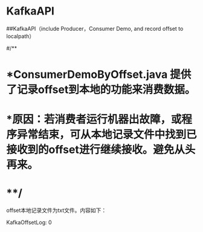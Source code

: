 # KafkaAPI
##KafkaAPI（include Producer，Consumer Demo, and record offset to localpath）

#/**
#  *ConsumerDemoByOffset.java  提供了记录offset到本地的功能来消费数据。
#  *原因：若消费者运行机器出故障，或程序异常结束，可从本地记录文件中找到已接收到的offset进行继续接收。避免从头再来。
#  **/
  
offset本地记录文件为txt文件。内容如下：

KafkaOffsetLog:
0


